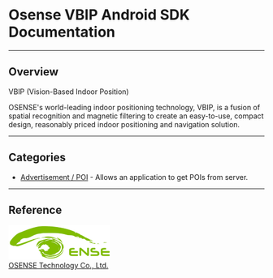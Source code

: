 # Osense VBIP Android SDK Documentation

----------

## Overview

VBIP (Vision-Based Indoor Position)

OSENSE's world-leading indoor positioning technology, VBIP, is a fusion of spatial recognition and magnetic filtering to create an
easy-to-use, compact design, reasonably priced indoor positioning and navigation solution.

---

## Categories

* [Advertisement / POI](./POI.md) - Allows an application to get POIs from server.

---

## Reference 
![](./resources/osense.png)  
[OSENSE Technology Co., Ltd.](http://www.osensetech.com/index.html)
